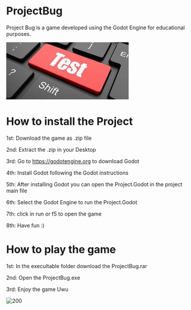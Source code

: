 # ProjectBug
Project Bug is a game developed using the Godot Engine for educational purposes.

![Test](Screenshots/download.jpg)
# How to install the Project
1st: Download the game as .zip file

2nd: Extract the .zip in your Desktop

3rd: Go to https://godotengine.org to download Godot

4th: Install Godot following the Godot instructions

5th: After installing Godot you can open the Project.Godot in the project main file

6th: Select the Godot Engine to run the Project.Godot

7th: click in run or f5 to open the game

8th: Have fun :)

# How to play the game
1st: In the execultable folder download the ProjectBug.rar

2nd: Open the ProjectBug.exe

3rd: Enjoy the game Uwu

![200](https://user-images.githubusercontent.com/101672583/171063366-35f6f612-b7c3-4aa4-baa1-f32e09b3d301.gif)
